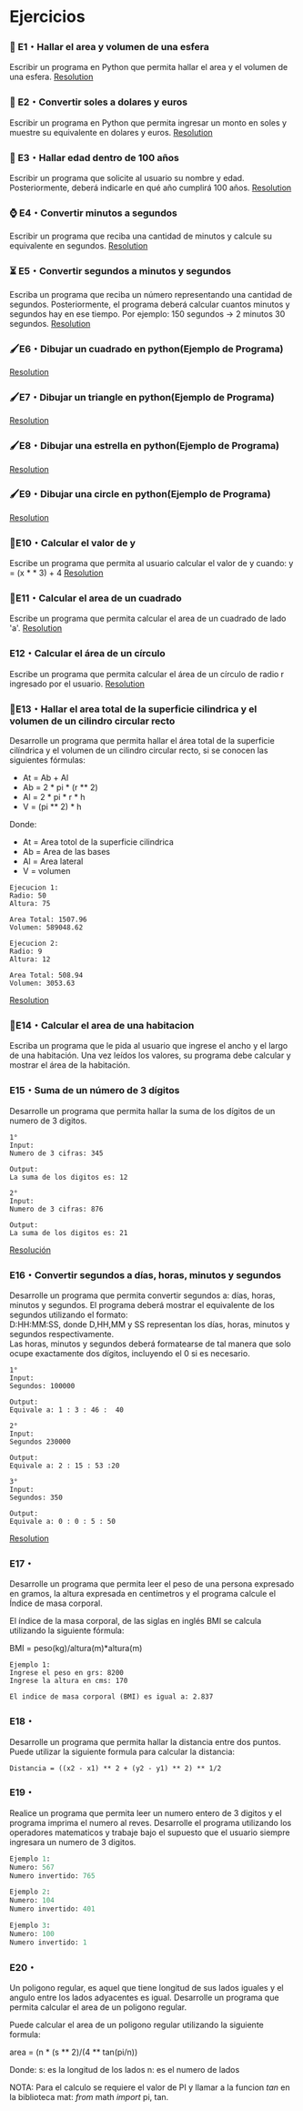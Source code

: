 # Ejercicios
### 📐 E1・Hallar el area y volumen de una esfera
Escribir un programa en Python que permita hallar el area y el volumen de una esfera.
[Resolution](https://github.com/jhanpieremontes/Programming-UTEC/blob/master/Programming_1/1_Type_Data_and_Aritmetics_Operators/E1_esfera_area_and_volumen.py)

### 💱 E2・Convertir soles a dolares y euros
Escribir un programa en Python que permita ingresar un monto en soles y muestre su equivalente en dolares y euros.
[Resolution](https://github.com/jhanpieremontes/Programming-UTEC/blob/master/Programming_1/1_Type_Data_and_Aritmetics_Operators/E2_change_soles_to_dolars_or_euros.py)

### 👵 E3・Hallar edad dentro de 100 años
Escribir un programa que solicite al usuario su nombre y edad. Posteriormente, deberá indicarle en qué año cumplirá 100 años.
[Resolution](https://github.com/jhanpieremontes/Programming-UTEC/blob/master/Programming_1/1_Type_Data_and_Aritmetics_Operators/E3_search_age_from_to_year_hundred.py)

### ⌚ E4・Convertir minutos a segundos
Escribir un programa que reciba una cantidad de minutos y calcule su equivalente en segundos.
[Resolution](https://github.com/jhanpieremontes/Programming-UTEC/blob/master/Programming_1/1_Type_Data_and_Aritmetics_Operators/E4_minutes_to_seconds.py)

### ⏳ E5・Convertir segundos a minutos y segundos
Escriba un programa que reciba un número representando una cantidad de segundos. Posteriormente, el programa deberá calcular cuantos minutos y segundos hay en ese tiempo. Por ejemplo: 150 segundos -> 2 minutos 30 segundos.
[Resolution](https://github.com/jhanpieremontes/Programming-UTEC/blob/master/Programming_1/1_Type_Data_and_Aritmetics_Operators/E5_convert_seconds_to_minutes_and_seconds.py)

### 🖌E6・Dibujar un cuadrado en python(Ejemplo de Programa)
[Resolution]()
### 🖌E7・Dibujar un triangle en python(Ejemplo de Programa)
[Resolution]()
### 🖌E8・Dibujar una estrella en python(Ejemplo de Programa)
[Resolution]()
### 🖌E9・Dibujar una circle en python(Ejemplo de Programa)
[Resolution]()
### 🧠E10・Calcular el valor de y
Escribe un programa que permita al usuario calcular el valor de y cuando:
y = (x * * 3) + 4
[Resolution]()
### 🔳E11・Calcular el area de un cuadrado
Escribe un programa que permita calcular el area de un cuadrado de lado 'a'.
[Resolution]()

### E12・Calcular el área de un círculo
Escribe un programa que permita calcular el área de un círculo de radio r ingresado por el usuario. [Resolution]()

### 🏮E13・Hallar el area total de la superficie cilindrica y el volumen de un cilindro circular recto
Desarrolle un programa que permita hallar el área total de la superficie cilíndrica y el volumen de un cilindro circular recto, si se conocen las siguientes fórmulas:  
- At = Ab + Al  
- Ab = 2 * pi * (r ** 2)  
- Al = 2 * pi * r * h  
- V = (pi ** 2) * h  

Donde:  
- At = Area totol de la superficie cilindrica
- Ab = Area de las bases
- Al = Area lateral
- V = volumen

```
Ejecucion 1:
Radio: 50
Altura: 75

Area Total: 1507.96
Volumen: 589048.62

Ejecucion 2:
Radio: 9
Altura: 12

Area Total: 508.94
Volumen: 3053.63
```

[Resolution]()
### 🚪E14・Calcular el area de una habitacion
Escriba  un  programa  que  le  pida  al  usuario  que  ingrese  el  ancho  y  el  largo  de  una habitación. 
Una vez leídos los valores, su programa debe calcular y mostrar el área de la habitación.

### E15・Suma de un número de 3 dígitos
Desarrolle un programa que permita hallar la suma de los dígitos de un numero de 3 digitos.
```
1°
Input:
Numero de 3 cifras: 345

Output:
La suma de los digitos es: 12

2°
Input:
Numero de 3 cifras: 876

Output:
La suma de los digitos es: 21
```
[Resolución]()

### E16・Convertir segundos a días, horas, minutos y segundos
Desarrolle un programa que permita convertir segundos a: días, horas, minutos y segundos. El programa deberá mostrar el equivalente de los segundos utilizando el formato:  
D:HH:MM:SS,  donde  D,HH,MM  y  SS  representan  los  días,  horas,  minutos  y  segundos respectivamente.  
Las horas, minutos y segundos deberá formatearse de tal manera que solo ocupe exactamente dos dígitos, incluyendo el 0 si es necesario.
```
1°
Input:
Segundos: 100000

Output:
Equivale a: 1 : 3 : 46 :  40

2°
Input:
Segundos 230000

Output:
Equivale a: 2 : 15 : 53 :20

3°
Input:
Segundos: 350

Output:
Equivale a: 0 : 0 : 5 : 50
```
[Resolution]()

### E17・
Desarrolle un programa que permita leer el peso de una persona expresado en gramos, la
altura expresada en centímetros y el programa calcule el Índice de masa corporal.

El índice de la masa corporal, de las siglas en inglés BMI se calcula utilizando la siguiente
fórmula:

BMI = peso(kg)/altura(m)*altura(m)
```
Ejemplo 1:
Ingrese el peso en grs: 8200
Ingrese la altura en cms: 170

El indice de masa corporal (BMI) es igual a: 2.837
```

### E18・
Desarrolle un programa que permita hallar la distancia entre dos puntos.
Puede utilizar la siguiente formula para calcular la distancia:

```
Distancia = ((x2 - x1) ** 2 + (y2 - y1) ** 2) ** 1/2
```

### E19・
Realice un programa que permita leer un numero entero de 3 digitos y el programa imprima el numero al reves.
Desarrolle el programa utilizando los operadores matematicos y trabaje bajo el supuesto que el usuario siempre ingresara un numero de 3 digitos.

```python
Ejemplo 1:
Numero: 567
Numero invertido: 765

Ejemplo 2:
Numero: 104
Numero invertido: 401

Ejemplo 3:
Numero: 100
Numero invertido: 1
```

### E20・
Un poligono regular, es aquel que tiene longitud de sus lados iguales y el angulo entre los lados adyacentes 
es igual. Desarrolle un programa que permita calcular el area de un poligono regular.

Puede calcular el area de un poligono regular utilizando la siguiente formula:

area = (n * (s ** 2)/(4 ** tan(pi/n))

Donde:
s: es la longitud de los lados
n: es el numero de lados

NOTA: Para el calculo se requiere el valor de PI y llamar a la funcion _tan_ en la biblioteca mat: _from_ math _import_ pi, tan.
